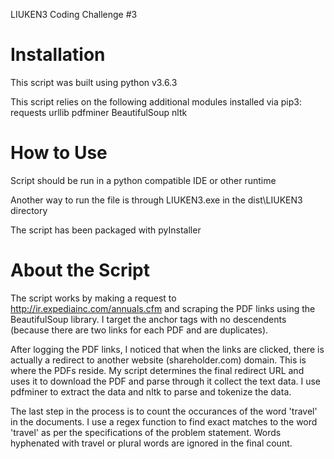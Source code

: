 LIUKEN3
Coding Challenge #3

Installation
===================================================
This script was built using python v3.6.3

This script relies on the following additional modules installed via pip3:
    requests
    urllib
    pdfminer
    BeautifulSoup
    nltk
    

How to Use
===================================================
Script should be run in a python compatible IDE or other runtime

Another way to run the file is through LIUKEN3.exe in the dist\LIUKEN3 directory

The script has been packaged with pyInstaller


About the Script
===================================================
The script works by making a request to http://ir.expediainc.com/annuals.cfm
and scraping the PDF links using the BeautifulSoup library. I target the anchor
tags with no descendents (because there are two links for each PDF and are duplicates).

After logging the PDF links, I noticed that when the links are clicked, there is actually a redirect to another website (shareholder.com) domain. This is where the PDFs reside.
My script determines the final redirect URL and uses it to download the PDF and parse through it collect the text data. I use pdfminer to extract the data and nltk to parse and tokenize the data. 

The last step in the process is to count the occurances of the word 'travel' in the documents. I use a regex function to find exact matches to the word 'travel' as per the specifications of the problem statement. Words hyphenated with travel or plural words are ignored in the final count.